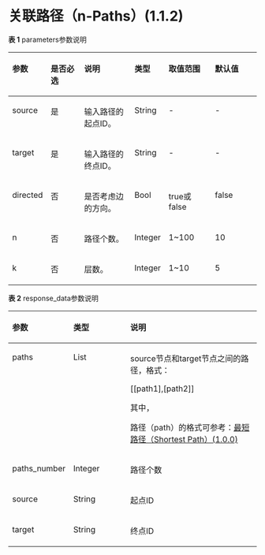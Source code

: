 # 关联路径（n-Paths）\(1.1.2\)<a name="ges_03_0083"></a>

**表 1**  parameters参数说明

<a name="table12367516203915"></a>
<table><thead align="left"><tr id="row339741616393"><th class="cellrowborder" valign="top" width="13.861386138613863%" id="mcps1.2.7.1.1"><p id="p14400216193916"><a name="p14400216193916"></a><a name="p14400216193916"></a>参数</p>
</th>
<th class="cellrowborder" valign="top" width="13.861386138613863%" id="mcps1.2.7.1.2"><p id="p13404181620397"><a name="p13404181620397"></a><a name="p13404181620397"></a>是否必选</p>
</th>
<th class="cellrowborder" valign="top" width="20.801980198019805%" id="mcps1.2.7.1.3"><p id="p641051613395"><a name="p641051613395"></a><a name="p641051613395"></a>说明</p>
</th>
<th class="cellrowborder" valign="top" width="13.722772277227724%" id="mcps1.2.7.1.4"><p id="p4414101613912"><a name="p4414101613912"></a><a name="p4414101613912"></a>类型</p>
</th>
<th class="cellrowborder" valign="top" width="18.940594059405942%" id="mcps1.2.7.1.5"><p id="p84189166391"><a name="p84189166391"></a><a name="p84189166391"></a>取值范围</p>
</th>
<th class="cellrowborder" valign="top" width="18.81188118811881%" id="mcps1.2.7.1.6"><p id="p1642591610399"><a name="p1642591610399"></a><a name="p1642591610399"></a>默认值</p>
</th>
</tr>
</thead>
<tbody><tr id="row2429181693918"><td class="cellrowborder" valign="top" width="13.861386138613863%" headers="mcps1.2.7.1.1 "><p id="p1243371603914"><a name="p1243371603914"></a><a name="p1243371603914"></a>source</p>
</td>
<td class="cellrowborder" valign="top" width="13.861386138613863%" headers="mcps1.2.7.1.2 "><p id="p20438141614394"><a name="p20438141614394"></a><a name="p20438141614394"></a>是</p>
</td>
<td class="cellrowborder" valign="top" width="20.801980198019805%" headers="mcps1.2.7.1.3 "><p id="p1644101613398"><a name="p1644101613398"></a><a name="p1644101613398"></a>输入路径的起点ID。</p>
</td>
<td class="cellrowborder" valign="top" width="13.722772277227724%" headers="mcps1.2.7.1.4 "><p id="p2445131643916"><a name="p2445131643916"></a><a name="p2445131643916"></a>String</p>
</td>
<td class="cellrowborder" valign="top" width="18.940594059405942%" headers="mcps1.2.7.1.5 "><p id="p54501216143913"><a name="p54501216143913"></a><a name="p54501216143913"></a>-</p>
</td>
<td class="cellrowborder" valign="top" width="18.81188118811881%" headers="mcps1.2.7.1.6 "><p id="p1145612169397"><a name="p1145612169397"></a><a name="p1145612169397"></a>-</p>
</td>
</tr>
<tr id="row1354819122815"><td class="cellrowborder" valign="top" width="13.861386138613863%" headers="mcps1.2.7.1.1 "><p id="p7843173202816"><a name="p7843173202816"></a><a name="p7843173202816"></a>target</p>
</td>
<td class="cellrowborder" valign="top" width="13.861386138613863%" headers="mcps1.2.7.1.2 "><p id="p2843232152811"><a name="p2843232152811"></a><a name="p2843232152811"></a>是</p>
</td>
<td class="cellrowborder" valign="top" width="20.801980198019805%" headers="mcps1.2.7.1.3 "><p id="p20843332112810"><a name="p20843332112810"></a><a name="p20843332112810"></a>输入路径的终点ID。</p>
</td>
<td class="cellrowborder" valign="top" width="13.722772277227724%" headers="mcps1.2.7.1.4 "><p id="p16843123242820"><a name="p16843123242820"></a><a name="p16843123242820"></a>String</p>
</td>
<td class="cellrowborder" valign="top" width="18.940594059405942%" headers="mcps1.2.7.1.5 "><p id="p118434321281"><a name="p118434321281"></a><a name="p118434321281"></a>-</p>
</td>
<td class="cellrowborder" valign="top" width="18.81188118811881%" headers="mcps1.2.7.1.6 "><p id="p4354019192816"><a name="p4354019192816"></a><a name="p4354019192816"></a>-</p>
</td>
</tr>
<tr id="row154931916173919"><td class="cellrowborder" valign="top" width="13.861386138613863%" headers="mcps1.2.7.1.1 "><p id="p12498171613913"><a name="p12498171613913"></a><a name="p12498171613913"></a>directed</p>
</td>
<td class="cellrowborder" valign="top" width="13.861386138613863%" headers="mcps1.2.7.1.2 "><p id="p7503121617391"><a name="p7503121617391"></a><a name="p7503121617391"></a>否</p>
</td>
<td class="cellrowborder" valign="top" width="20.801980198019805%" headers="mcps1.2.7.1.3 "><p id="p165069165398"><a name="p165069165398"></a><a name="p165069165398"></a>是否考虑边的方向。</p>
</td>
<td class="cellrowborder" valign="top" width="13.722772277227724%" headers="mcps1.2.7.1.4 "><p id="p25096169392"><a name="p25096169392"></a><a name="p25096169392"></a>Bool</p>
</td>
<td class="cellrowborder" valign="top" width="18.940594059405942%" headers="mcps1.2.7.1.5 "><p id="p165141916143910"><a name="p165141916143910"></a><a name="p165141916143910"></a>true或false</p>
</td>
<td class="cellrowborder" valign="top" width="18.81188118811881%" headers="mcps1.2.7.1.6 "><p id="p152221616393"><a name="p152221616393"></a><a name="p152221616393"></a>false</p>
</td>
</tr>
<tr id="row1442014612715"><td class="cellrowborder" valign="top" width="13.861386138613863%" headers="mcps1.2.7.1.1 "><p id="p16421762277"><a name="p16421762277"></a><a name="p16421762277"></a>n</p>
</td>
<td class="cellrowborder" valign="top" width="13.861386138613863%" headers="mcps1.2.7.1.2 "><p id="p242113652712"><a name="p242113652712"></a><a name="p242113652712"></a>否</p>
</td>
<td class="cellrowborder" valign="top" width="20.801980198019805%" headers="mcps1.2.7.1.3 "><p id="p1942196102713"><a name="p1942196102713"></a><a name="p1942196102713"></a>路径个数。</p>
</td>
<td class="cellrowborder" valign="top" width="13.722772277227724%" headers="mcps1.2.7.1.4 "><p id="p44214613279"><a name="p44214613279"></a><a name="p44214613279"></a>Integer</p>
</td>
<td class="cellrowborder" valign="top" width="18.940594059405942%" headers="mcps1.2.7.1.5 "><p id="p16421176192718"><a name="p16421176192718"></a><a name="p16421176192718"></a>1~100</p>
</td>
<td class="cellrowborder" valign="top" width="18.81188118811881%" headers="mcps1.2.7.1.6 "><p id="p7421136142714"><a name="p7421136142714"></a><a name="p7421136142714"></a>10</p>
</td>
</tr>
<tr id="row042112682720"><td class="cellrowborder" valign="top" width="13.861386138613863%" headers="mcps1.2.7.1.1 "><p id="p042176132710"><a name="p042176132710"></a><a name="p042176132710"></a>k</p>
</td>
<td class="cellrowborder" valign="top" width="13.861386138613863%" headers="mcps1.2.7.1.2 "><p id="p14211463277"><a name="p14211463277"></a><a name="p14211463277"></a>否</p>
</td>
<td class="cellrowborder" valign="top" width="20.801980198019805%" headers="mcps1.2.7.1.3 "><p id="p16421146142718"><a name="p16421146142718"></a><a name="p16421146142718"></a>层数。</p>
</td>
<td class="cellrowborder" valign="top" width="13.722772277227724%" headers="mcps1.2.7.1.4 "><p id="p1642116622714"><a name="p1642116622714"></a><a name="p1642116622714"></a>Integer</p>
</td>
<td class="cellrowborder" valign="top" width="18.940594059405942%" headers="mcps1.2.7.1.5 "><p id="p1421126172715"><a name="p1421126172715"></a><a name="p1421126172715"></a>1~10</p>
</td>
<td class="cellrowborder" valign="top" width="18.81188118811881%" headers="mcps1.2.7.1.6 "><p id="p94211466272"><a name="p94211466272"></a><a name="p94211466272"></a>5</p>
</td>
</tr>
</tbody>
</table>

**表 2**  response\_data参数说明

<a name="table32881853474"></a>
<table><thead align="left"><tr id="row9288115114718"><th class="cellrowborder" valign="top" width="22.63%" id="mcps1.2.4.1.1"><p id="p5302353479"><a name="p5302353479"></a><a name="p5302353479"></a>参数</p>
</th>
<th class="cellrowborder" valign="top" width="23.35%" id="mcps1.2.4.1.2"><p id="p18302175194717"><a name="p18302175194717"></a><a name="p18302175194717"></a>类型</p>
</th>
<th class="cellrowborder" valign="top" width="54.02%" id="mcps1.2.4.1.3"><p id="p6302655476"><a name="p6302655476"></a><a name="p6302655476"></a>说明</p>
</th>
</tr>
</thead>
<tbody><tr id="row9553165153818"><td class="cellrowborder" valign="top" width="22.63%" headers="mcps1.2.4.1.1 "><p id="p75531651163817"><a name="p75531651163817"></a><a name="p75531651163817"></a>paths</p>
</td>
<td class="cellrowborder" valign="top" width="23.35%" headers="mcps1.2.4.1.2 "><p id="p1553175173812"><a name="p1553175173812"></a><a name="p1553175173812"></a>List</p>
</td>
<td class="cellrowborder" valign="top" width="54.02%" headers="mcps1.2.4.1.3 "><p id="p126941653599"><a name="p126941653599"></a><a name="p126941653599"></a>source节点和target节点之间的路径，格式：</p>
<p id="p86944515596"><a name="p86944515596"></a><a name="p86944515596"></a>[[path1],[path2]]</p>
<p id="p13522949115819"><a name="p13522949115819"></a><a name="p13522949115819"></a>其中，</p>
<p id="p9216437572"><a name="p9216437572"></a><a name="p9216437572"></a>路径（path）的格式可参考：<a href="最短路径（Shortest-Path）(1-0-0).md">最短路径（Shortest Path）(1.0.0)</a></p>
</td>
</tr>
<tr id="row198912301083"><td class="cellrowborder" valign="top" width="22.63%" headers="mcps1.2.4.1.1 "><p id="p18891143016810"><a name="p18891143016810"></a><a name="p18891143016810"></a>paths_number</p>
</td>
<td class="cellrowborder" valign="top" width="23.35%" headers="mcps1.2.4.1.2 "><p id="p88910301689"><a name="p88910301689"></a><a name="p88910301689"></a>Integer</p>
</td>
<td class="cellrowborder" valign="top" width="54.02%" headers="mcps1.2.4.1.3 "><p id="p0891113019814"><a name="p0891113019814"></a><a name="p0891113019814"></a>路径个数</p>
</td>
</tr>
<tr id="row630213511479"><td class="cellrowborder" valign="top" width="22.63%" headers="mcps1.2.4.1.1 "><p id="p12302165104716"><a name="p12302165104716"></a><a name="p12302165104716"></a>source</p>
</td>
<td class="cellrowborder" valign="top" width="23.35%" headers="mcps1.2.4.1.2 "><p id="p33021755478"><a name="p33021755478"></a><a name="p33021755478"></a>String</p>
</td>
<td class="cellrowborder" valign="top" width="54.02%" headers="mcps1.2.4.1.3 "><p id="p173022514717"><a name="p173022514717"></a><a name="p173022514717"></a>起点ID</p>
</td>
</tr>
<tr id="row63021956479"><td class="cellrowborder" valign="top" width="22.63%" headers="mcps1.2.4.1.1 "><p id="p1330215534715"><a name="p1330215534715"></a><a name="p1330215534715"></a>target</p>
</td>
<td class="cellrowborder" valign="top" width="23.35%" headers="mcps1.2.4.1.2 "><p id="p133029519472"><a name="p133029519472"></a><a name="p133029519472"></a>String</p>
</td>
<td class="cellrowborder" valign="top" width="54.02%" headers="mcps1.2.4.1.3 "><p id="p1930215510478"><a name="p1930215510478"></a><a name="p1930215510478"></a>终点ID</p>
</td>
</tr>
</tbody>
</table>


